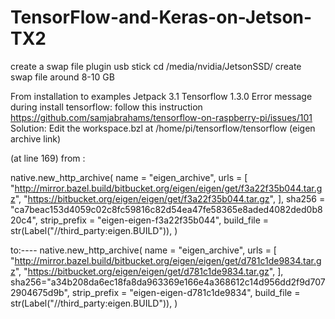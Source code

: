 # TensorFlow-and-Keras-on-Jetson-TX2
create a swap file 
plugin usb stick 
cd /media/nvidia/JetsonSSD/
create swap file around 8-10 GB

From installation to examples 
Jetpack 3.1 
Tensorflow 1.3.0
Error message during install tensorflow: follow this instruction https://github.com/samjabrahams/tensorflow-on-raspberry-pi/issues/101 
Solution:
Edit the workspace.bzl at /home/pi/tensorflow/tensorflow (eigen archive link)

(at line 169)
from :

native.new_http_archive(
name = "eigen_archive",
urls = [
"http://mirror.bazel.build/bitbucket.org/eigen/eigen/get/f3a22f35b044.tar.gz",
"https://bitbucket.org/eigen/eigen/get/f3a22f35b044.tar.gz",
],
sha256 = "ca7beac153d4059c02c8fc59816c82d54ea47fe58365e8aded4082ded0b820c4",
strip_prefix = "eigen-eigen-f3a22f35b044",
build_file = str(Label("//third_party:eigen.BUILD")),
)

to:----
native.new_http_archive(
name = "eigen_archive",
urls = [
"http://mirror.bazel.build/bitbucket.org/eigen/eigen/get/d781c1de9834.tar.gz",
"https://bitbucket.org/eigen/eigen/get/d781c1de9834.tar.gz",
],
sha256="a34b208da6ec18fa8da963369e166e4a368612c14d956dd2f9d7072904675d9b",
strip_prefix = "eigen-eigen-d781c1de9834",
build_file = str(Label("//third_party:eigen.BUILD")),
)

